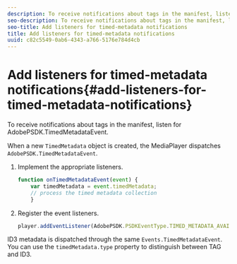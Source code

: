 ```yaml
---
description: To receive notifications about tags in the manifest, listen for AdobePSDK.TimedMetadataEvent.
seo-description: To receive notifications about tags in the manifest, listen for AdobePSDK.TimedMetadataEvent.
seo-title: Add listeners for timed-metadata notifications
title: Add listeners for timed-metadata notifications
uuid: c82c5549-0ab6-4343-a766-5176e784d4cb
---
```


# Add listeners for timed-metadata notifications{#add-listeners-for-timed-metadata-notifications}

To receive notifications about tags in the manifest, listen for AdobePSDK.TimedMetadataEvent.

When a new `TimedMetadata` object is created, the MediaPlayer dispatches `AdobePSDK.TimedMetadataEvent`. 

1. Implement the appropriate listeners.

   ```js
   function onTimedMetadataEvent(event) { 
       var timedMetadata = event.timedMetadata; 
       // process the timed metadata collection 
       } 
   
   ```

1. Register the event listeners.

   ```js
   player.addEventListener(AdobePSDK.PSDKEventType.TIMED_METADATA_AVAILABLE, onTimedMetadataEvent);
   ```

ID3 metadata is dispatched through the same `Events.TimedMetadataEvent`. You can use the `timedMetadata.type` property to distinguish between TAG and ID3.

